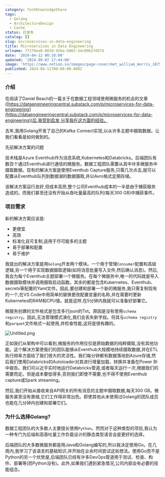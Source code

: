 ```yaml
---
category: TechKnowledgeShare
tags:
  - Golang
  - ArchitectureDesign
  - Cache
status: 已发布
catalog: []
slug: microservices-in-data-engineering
title: Microservices in Data Engineering
urlname: 7f279ea0-883d-426a-b803-34c09b27d574
date: '2024-04-12 00:10:00'
updated: '2024-09-07 17:44:00'
image: 'https://www.notion.so/images/page-cover/met_william_morris_1875.jpg'
published: 2024-04-11T08:00:00.000Z
---
```


### 介绍


在阅读了Daniel Beach的一篇关于在数据工程领域使用微服务的机会的文章([https://dataengineeringcentral.substack.com/p/microservices-for-data-engineering](https://dataengineeringcentral.substack.com/p/microservices-for-data-engineering))后,我受到启发,分享我在这方面的经验。


去年,我用Golang开发了自己的Kafka Connect实现,以从许多主题中摄取数据。让我们看看是如何做到的。


先前解决方案的问题


技术栈是Azure Eventhub作为消息系统,Kubernetes和Databricks。后端团队有数百个通过Eventhub进行通信的微服务。数据工程团队需要从其中许多微服务中摄取数据。现有的解决方案是使用Eventhub Capture服务,只需几次点击,就可以配置从Eventhub队列到数据湖的数据摄取,并以Avro格式定期存储。


该解决方案运行良好,但成本高昂,整个公司Eventhub成本的一半是由于捕获服务造成的。而我们甚至还没有开始从吞吐量最高的队列(每天300 GB)中捕获事件。


### 项目需求


新的解决方案应该是:

- 更便宜
- 高效
- 标准化且可复制,适用于尽可能多的主题
- 易于部署和配置
- 易于维护

我提出的解决方案是用`Golang`开发两个模块。一个用于管理`Consumer`配置和高级逻辑,另一个用于实现数据摄取逻辑(如将消息批量写入文件,然后确认消息)。然后,我会为每个Eventhub主题部署一个微服务。在每个微服务中,唯一的代码就是导入数据摄取模块并调用摄取启动函数。其余的都是包含Kubernetes、Eventhub、secrets等配置的Yaml文件。因此,要创建和部署一个新的微服务,我只需复制现有的一个,在VS Code中用简单的替换更改配置变量的名称,并在需要时更新Kubernetes的RAM和CPU值。就是这样,在5分钟内我就可以准备好部署它。


微服务创建的文件格式是包含多行json的Txt。原因是没有使用`schema registry`。因此,无法管理模式演化,我们会丢失新字段。将其与`schema registry`和`parquet`文件格式一起使用,并检查性能,这将是很有趣的。


![Untitled.png](https://prod-files-secure.s3.us-west-2.amazonaws.com/5d24fe63-e567-4804-86f9-9fdc62e13082/4e0f8d5d-b295-4408-9363-660688d511a9/Untitled.png?X-Amz-Algorithm=AWS4-HMAC-SHA256&X-Amz-Content-Sha256=UNSIGNED-PAYLOAD&X-Amz-Credential=ASIAZI2LB466YPX2M4A4%2F20250331%2Fus-west-2%2Fs3%2Faws4_request&X-Amz-Date=20250331T213408Z&X-Amz-Expires=3600&X-Amz-Security-Token=IQoJb3JpZ2luX2VjEEIaCXVzLXdlc3QtMiJHMEUCIQCY7Ss9RjPmfuHCi8vtKWKLX0ctP%2BB%2FhqAekSnuSQ0ImAIgHvVUP6NrBBH5sn1wchPuwYL8LE7OBNImUUToOerx8TIqiAQIq%2F%2F%2F%2F%2F%2F%2F%2F%2F%2F%2FARAAGgw2Mzc0MjMxODM4MDUiDE5%2BUKcVNdl5DUUg%2FyrcA9bv5Vog9EYL9CvoLyC98mSG1949RW1%2BMasUKuQZcNRwj7LOsugwAxjoGQxeKrVdHMwtTo%2BoSHMvzZLKCG6YPxsO7O6nJ5Cp4u4VlfhyIz6psBUAG1ad1QCr2BPYKeMrCV3t1pR7OxnAG%2Bowx30WxzdQxML0XpfRt6dP7LWRY7wd6llqwDV%2Bm5wf7rst2Rt4dm7m0QgxKqVtfk39W4lol3JIKP4Q4mbHOqri9vvQm08gU49rfVOZqpMNAajukOQyBlQRvWDcSwSYYsTTSa5KejMM8P8tIBFyk58nLmLXWzARhe3qSNlwHR0%2BtGMneEvY9pDNdm9dEkexMITY0HHnK0xR4X%2B8SqVhooN99pNeWp3wEgOok3%2BvXDcWr24Dntu8ifnn5gVOiw3qEHnP4Wi7h0JOQ4W%2FgoJ57cyqkNbz5H6c2YkXYTCSRcndGkAY0cmta67A9QwlMtPFkqGTIRoFJgdTIRiVP9%2F2biOB5WrogAaJsKpYoPQJFaQiuIh11Bx5FY0YlHoFqaTNsyvsVknPm%2BhrN2UdlX5mwPGO%2FzomXBZHIzhTHo82OCHDuzQV8Gi9INB7TTctZpVIY1j3%2Bk3hOPw4DvXrb5W7MYAffO%2B%2BcZaLY1H6Y5UfvGDjNRcGMJ62q78GOqUB6EOW3mTJcs1npX1AuMErZ8lxTYtFEIekIUcCArhaFIeu5wQiVONdbxi5U%2B9MSXPJtIPoSUSKHpCD1JKYmFeFrCXpOh6AkNO78IKspQNVelE1qabQQ26kE74hzJq9VSM%2BSxeYXA4EnsSfYlVWnWrec3zPZ0U1QVUh6R80BE5zjwx3XA5Ytsm2CTfQSPp8TO%2Fb0f1AGhkTlP17JFDn%2BSAemcJrBSjT&X-Amz-Signature=683d889fb8af0defa9648c0e4e030303ca71e41ec0e2aedd74110e7178e3d7ee&X-Amz-SignedHeaders=host&x-id=GetObject)


正如我们从架构中可以看到,微服务的作用仅仅是原始数据的纯粹摄取,没有其他功能。这个解决方案使我们的团队能够从Eventhub大规模地持续摄取数据,并在ETL执行频率方面给了我们很大的灵活性。我们每分钟都有数据落地到Azure存储,然后我们使用Databricks的Autoloader对其进行增量加载、转换并准备在Power BI中报告。我们可以近乎实时地运行Databricks管道,或者每天运行一次,根据我们的需要而定。但是成本要低得多,否则我们即使不需要,也不得不使用Eventhub capture或Spark streaming。


然后,我们开始从接收来自API网关的所有消息的主题中摄取数据,每天300 GB。微服务甚至没有畏缩,它们工作得非常出色。即使其他从未使用过Golang的团队成员也能在几分钟内创建和部署它们。


### 为什么选择Golang?


数据工程团队的大多数人主要擅长使用`Python`。然而对于这种类型的项目,我认为一种专门为后端和高吞吐量工作负载设计的静态类型语言会是更好的选择。


后端团队的大多数微服务都是用Java和Golang编写的,所以我决定使用Go。在几周内,我学习了该语言的基础知识,并开始在业余时间尝试这些想法。使用Go而不是Python的另一个优势是,后端团队已经有许多DevOps管道用于测试、检查、构件、部署等(而Python没有)。此外,如果我们遇到紧急情况,公司内部会有必要的技能组合。

